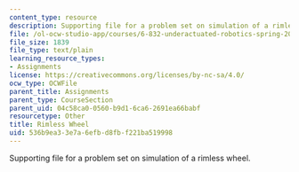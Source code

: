 ```yaml
---
content_type: resource
description: Supporting file for a problem set on simulation of a rimless wheel.
file: /ol-ocw-studio-app/courses/6-832-underactuated-robotics-spring-2009/536b9ea33e7a6efbd8fbf221ba519998_rimlessWheel.m
file_size: 1839
file_type: text/plain
learning_resource_types:
- Assignments
license: https://creativecommons.org/licenses/by-nc-sa/4.0/
ocw_type: OCWFile
parent_title: Assignments
parent_type: CourseSection
parent_uid: 04c58ca0-0560-b9d1-6ca6-2691ea66babf
resourcetype: Other
title: Rimless Wheel
uid: 536b9ea3-3e7a-6efb-d8fb-f221ba519998
---
```

Supporting file for a problem set on simulation of a rimless wheel.